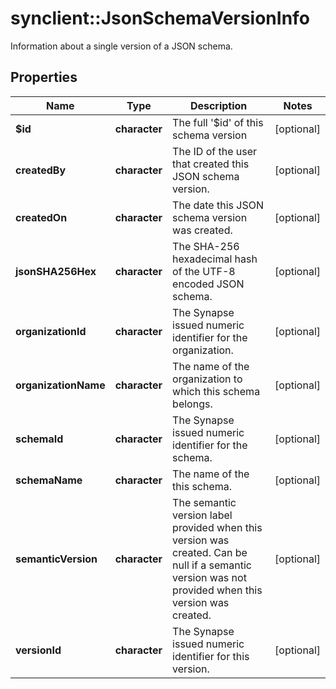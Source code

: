 # synclient::JsonSchemaVersionInfo

Information about a single version of a JSON schema.
## Properties
Name | Type | Description | Notes
------------ | ------------- | ------------- | -------------
**$id** | **character** | The full &#39;$id&#39; of this schema version  | [optional] 
**createdBy** | **character** | The ID of the user that created this JSON schema version. | [optional] 
**createdOn** | **character** | The date this JSON schema version was created. | [optional] 
**jsonSHA256Hex** | **character** | The SHA-256 hexadecimal hash of the UTF-8 encoded JSON schema. | [optional] 
**organizationId** | **character** | The Synapse issued numeric identifier for the organization. | [optional] 
**organizationName** | **character** | The name of the organization to which this schema belongs. | [optional] 
**schemaId** | **character** | The Synapse issued numeric identifier for the schema. | [optional] 
**schemaName** | **character** | The name of the this schema. | [optional] 
**semanticVersion** | **character** | The semantic version label provided when this version was created. Can be null if a semantic version was not provided when this version was created.  | [optional] 
**versionId** | **character** | The Synapse issued numeric identifier for this version. | [optional] 


